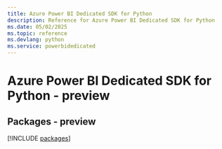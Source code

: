 ```yaml
---
title: Azure Power BI Dedicated SDK for Python
description: Reference for Azure Power BI Dedicated SDK for Python
ms.date: 05/02/2025
ms.topic: reference
ms.devlang: python
ms.service: powerbidedicated
---
```

# Azure Power BI Dedicated SDK for Python - preview
## Packages - preview
[!INCLUDE [packages](power-bi-dedicated-index.md)]